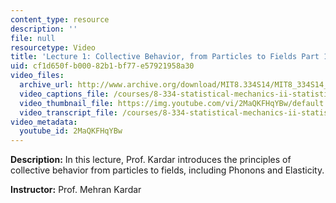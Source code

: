 ```yaml
---
content_type: resource
description: ''
file: null
resourcetype: Video
title: 'Lecture 1: Collective Behavior, from Particles to Fields Part 1'
uid: cf1d650f-b000-82b1-bf77-e57921958a30
video_files:
  archive_url: http://www.archive.org/download/MIT8.334S14/MIT8_334S14_lec01_300k.mp4
  video_captions_file: /courses/8-334-statistical-mechanics-ii-statistical-physics-of-fields-spring-2014/05360eaa60d955adbf475ec1ab0d5665_2MaQKFHqYBw.vtt
  video_thumbnail_file: https://img.youtube.com/vi/2MaQKFHqYBw/default.jpg
  video_transcript_file: /courses/8-334-statistical-mechanics-ii-statistical-physics-of-fields-spring-2014/2636b6b9a169402abc6f49b21f8e5eec_2MaQKFHqYBw.pdf
video_metadata:
  youtube_id: 2MaQKFHqYBw
---
```


**Description:** In this lecture, Prof. Kardar introduces the principles of collective behavior from particles to fields, including Phonons and Elasticity.

**Instructor:** Prof. Mehran Kardar